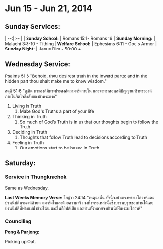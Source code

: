 # Jun 15 - Jun 21, 2014

## Sunday Services:

| --:|:-- |
| **Sunday School:**	|	Romans 15:1- Romans 16
| **Sunday Morning:**	|	Malachi 3:8-10 - Tithing
| **Welfare School:**	|	Ephesians 6:11 - God's Armor
| **Sunday Night:**		|	Jesus Film - 50:00 + 

## Wednesday Service:

Psalms 51:6 "Behold, thou desirest truth in the inward parts: and in the hidden part thou shalt make me to know wisdom."

สดุดี 51:6 "ดูเถิด พระองค์มีพระประสงค์ความจริงภายใน และจะทรงสอนสติปัญญาแก่ข้าพระองค์ภายในจิตใจลึกลับของข้าพระองค์"

1. Living in Truth
	1. Make God's Truths a part of your life
2. Thinking in Truth
	1. So much of God's Truth is in us that our thoughts begin to follow the Truth
3. Deciding in Truth
	1. Thoughts that follow Truth lead to decisions according to Truth
4. Feeling in Truth
	1. Our emotions start to be based in Truth

## Saturday:

### Service in Thungkrachok

Same as Wednesday.

**Last Weeks Memory Verse:**
โยชูวา 24:14 "เหตุฉะนั้น บัดนี้จงยำเกรงพระเยโฮวาห์และปรนนิบัติพระองค์ด้วยความจริงใจและด้วยความจริง จงทิ้งพระเหล่านั้นซึ่งบรรพบุรุษของท่านได้เคยปรนนิบัติที่ฟากแม่น้ำข้างโน้น และในอียิปต์เสีย และท่านทั้งหลายจงปรนนิบัติพระเยโฮวาห์"

### Counciling 

**Pong & Panjong:**

Picking up Oat.